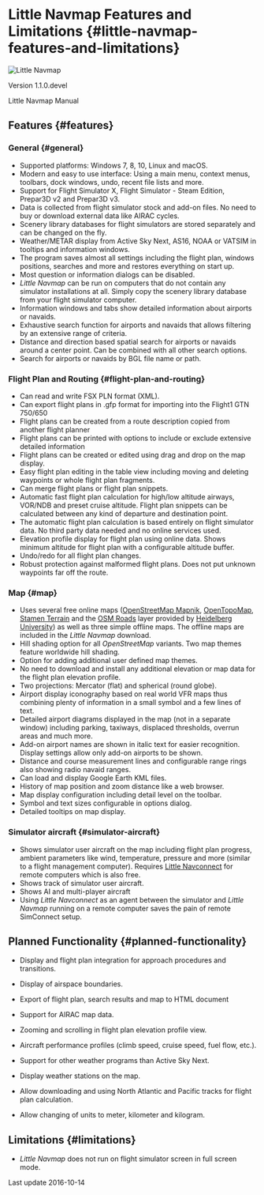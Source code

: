 # Little Navmap Features and Limitations {#little-navmap-features-and-limitations}

![Little Navmap](../images/littlenavmap.svg "Little Navmap")

Version 1.1.0.devel

Little Navmap Manual

## Features {#features}

### General {#general}

* Supported platforms: Windows 7, 8, 10, Linux and macOS.
* Modern and easy to use interface: Using a main menu, context menus, toolbars, dock windows, undo, recent file lists and more.
* Support for Flight Simulator X, Flight Simulator - Steam Edition, Prepar3D v2 and Prepar3D v3.
* Data is collected from flight simulator stock and add-on files. No need to buy or download external data like AIRAC cycles.
* Scenery library databases for flight simulators are stored separately and can be changed on the fly.
* Weather/METAR display from Active Sky Next, AS16, NOAA or VATSIM in tooltips and information windows.
* The program saves almost all settings including the flight plan, windows positions, searches and more and restores everything on start up.
* Most question or information dialogs can be disabled.
* _Little Navmap_ can be run on computers that do not contain any simulator installations at all. Simply copy the scenery library database from your flight simulator computer.
* Information windows and tabs show detailed information about airports or navaids.
* Exhaustive search function for airports and navaids that allows filtering by an extensive range  of criteria.
* Distance and direction based spatial search for airports or navaids around a center point. Can be combined with all other search options.
* Search for airports or navaids by BGL file name or path.

### Flight Plan and Routing {#flight-plan-and-routing}

* Can read and write FSX PLN format \(XML\).
* Can export flight plans in .gfp format for importing into the Flight1 GTN 750/650
* Flight plans can be created from a route description copied from another flight planner
* Flight plans can be printed with options to include or exclude extensive detailed information
* Flight plans can be created or edited using drag and drop on the map display.
* Easy flight plan editing in the table view including moving and deleting waypoints or whole flight plan fragments.
* Can merge flight plans or flight plan snippets.
* Automatic fast flight plan calculation for high/low altitude airways, VOR/NDB and preset cruise altitude. Flight plan snippets can be calculated between any kind of departure and destination point.
* The automatic flight plan calculation is based entirely on flight simulator data. No third party data needed and no online services used.
* Elevation profile display for flight plan using online data. Shows minimum altitude for flight plan with a configurable altitude buffer.
* Undo/redo for all flight plan changes.
* Robust protection against malformed flight plans. Does not put unknown waypoints far off the route.

### Map {#map}

* Uses several free online maps \([OpenStreetMap Mapnik](http://www.openstreetmap.org), [OpenTopoMap](http://www.opentopomap.org), [Stamen Terrain](http://maps.stamen.com) and the [OSM Roads](http://korona.geog.uni-heidelberg.de) layer provided by [Heidelberg University](http://giscience.uni-hd.de/)\) as well as three simple offline maps. The offline maps are included in the _Little Navmap_ download.
* Hill shading option for all _OpenStreetMap_ variants. Two map themes feature worldwide hill shading.
* Option for adding additional user defined map themes.
* No need to download and install any additional elevation or map data for the flight plan elevation profile.
* Two projections: Mercator \(flat\) and spherical \(round globe\).
* Airport display iconography based on real world VFR maps thus combining plenty of information in a small symbol and a few lines of text.
* Detailed airport diagrams displayed in the map \(not in a separate window\) including parking, taxiways, displaced thresholds, overrun areas and much more.
* Add-on airport names are shown in italic text for easier recognition. Display settings allow only add-on airports to be shown.
* Distance and course measurement lines and configurable range rings also showing radio navaid ranges.
* Can load and display Google Earth KML files.
* History of map position and zoom distance like a web browser.
* Map display configuration including detail level on the toolbar.
* Symbol and text sizes configurable in options dialog.
* Detailed tooltips on map display.

### Simulator aircraft {#simulator-aircraft}

* Shows simulator user aircraft on the map including flight plan progress, ambient parameters like wind, temperature, pressure and more \(similar to a flight management computer\). Requires [Little Navconnect](https://albar965.github.io/littlenavconnect.html) for remote computers which is also free.
* Shows track of simulator user aircraft.
* Shows AI and multi-player aircraft 
* Using _Little Navconnect_ as an agent between the simulator and _Little Navmap_ running on a remote computer saves the pain of remote SimConnect setup.

## Planned Functionality {#planned-functionality}

* Display and flight plan integration for approach procedures and transitions.
* Display of airspace boundaries.
* Export of flight plan, search results and map to HTML document
* Support for AIRAC map data.
* Zooming and scrolling in flight plan elevation profile view.

* Aircraft performance profiles \(climb speed, cruise speed, fuel flow, etc.\).
* Support for other weather programs than Active Sky Next.


* Display weather stations on the map.
* Allow downloading and using North Atlantic and Pacific tracks for flight plan calculation.
* Allow changing of units to meter, kilometer and kilogram.

## Limitations {#limitations}

* _Little Navmap_ does not run on flight simulator screen in full screen mode.

Last update 2016-10-14

